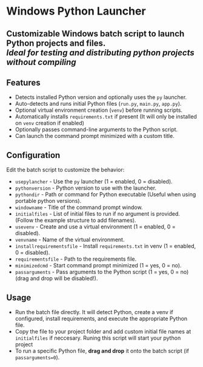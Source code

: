 # Windows Python Launcher

**Customizable Windows batch script to launch Python projects and files.**  
*Ideal for testing and distributing python projects without compiling*
---
## Features

- Detects installed Python version and optionally uses the `py` launcher.
- Auto-detects and runs initial Python files (`run.py`, `main.py`, `app.py`).
- Optional virtual environment creation (`venv`) before running scripts.
- Automatically installs `requirements.txt` if present (It will only be installed on `venv` creation if enabled)
- Optionally passes command-line arguments to the Python script.
- Can launch the command prompt minimized with a custom title.

## Configuration

Edit the batch script to customize the behavior:

- `usepylancher` - Use the `py` launcher (1 = enabled, 0 = disabled).  
- `pythonversion` - Python version to use with the launcher.  
- `pythondir` - Path or command for Python executable (Useful when using portable python versions).  
- `windowname` - Title of the command prompt window.  
- `initialfiles` - List of initial files to run if no argument is provided. (Follow the example structure to add filenames).  
- `usevenv` - Create and use a virtual environment (1 = enabled, 0 = disabled).  
- `venvname` - Name of the virtual environment.  
- `installrequirementsfile` - Install `requirements.txt` in venv (1 = enabled, 0 = disabled).  
- `requirementsfile` - Path to the requirements file.  
- `minimizedcmd` - Start command prompt minimized (1 = yes, 0 = no).  
- `passarguments` - Pass arguments to the Python script  (1 = yes, 0 = no) (drag and drop will be disabled!).

## Usage

- Run the batch file directly. It will detect Python, create a venv if configured, install requirements, and execute the appropriate Python file.
- Copy the file to your project folder and add custom initial file names at `initialfiles` if neccesary. Runing this script will start your python project
- To run a specific Python file, **drag and drop** it onto the batch script (if `passarguments=0`).
